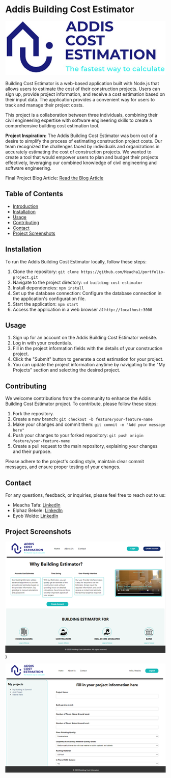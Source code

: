 # Addis Building Cost Estimator

[![Project Screenshot](public/images/logo.png)](http://18.235.233.160/)

Building Cost Estimator is a web-based application built with Node.js that allows users to estimate the cost of their construction projects. Users can sign up, provide project information, and receive a cost estimation based on their input data. The application provides a convenient way for users to track and manage their project costs.

This project is a collaboration between three individuals, combining their civil engineering expertise with software engineering skills to create a comprehensive building cost estimation tool.

**Project Inspiration:** The Addis Building Cost Estimator was born out of a desire to simplify the process of estimating construction project costs. Our team recognized the challenges faced by individuals and organizations in accurately estimating the cost of construction projects. We wanted to create a tool that would empower users to plan and budget their projects effectively, leveraging our combined knowledge of civil engineering and software engineering.

Final Project Blog Article: [Read the Blog Article](http://)

## Table of Contents

- [Introduction](#addis-building-cost-estimator)
- [Installation](#installation)
- [Usage](#usage)
- [Contributing](#contributing)
- [Contact](#contact)
- [Project Screenshots](#project-screenshots)

## Installation

To run the Addis Building Cost Estimator locally, follow these steps:

1. Clone the repository: `git clone https://github.com/Meacha1/portfolio-project.git`
2. Navigate to the project directory: `cd building-cost-estimator`
3. Install dependencies: `npm install`
4. Set up the database connection: Configure the database connection in the application's configuration file.
5. Start the application: `npm start`
6. Access the application in a web browser at `http://localhost:3000`

## Usage

1. Sign up for an account on the Addis Building Cost Estimator website.
2. Log in with your credentials.
3. Fill in the project information fields with the details of your construction project.
4. Click the "Submit" button to generate a cost estimation for your project.
5. You can update the project information anytime by navigating to the "My Projects" section and selecting the desired project.

## Contributing

We welcome contributions from the community to enhance the Addis Building Cost Estimator project. To contribute, please follow these steps:

1. Fork the repository.
2. Create a new branch: `git checkout -b feature/your-feature-name`
3. Make your changes and commit them: `git commit -m "Add your message here"`
4. Push your changes to your forked repository: `git push origin feature/your-feature-name`
5. Create a pull request to the main repository, explaining your changes and their purpose.

Please adhere to the project's coding style, maintain clear commit messages, and ensure proper testing of your changes.


## Contact

For any questions, feedback, or inquiries, please feel free to reach out to us:

- Meacha Tafa: [LinkedIn](https://www.linkedin.com/in/meacha-teshome/)
- Elphaz Bekele: [LinkedIn](https://www.linkedin.com/in/elphazshiferaw/)
- Eyob Wolde: [LinkedIn](https://www.linkedin.com/in/eyob-zewdu-283581b0/)

## Project Screenshots

![Screenshot 1](public/images/Screenshot.png))

![Screenshot 2](public/images/Screenshot1.png)